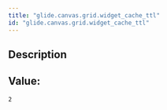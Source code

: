 ```yaml
---
title: "glide.canvas.grid.widget_cache_ttl"
id: "glide.canvas.grid.widget_cache_ttl"
---
```

## Description



## Value: 
```
2
```